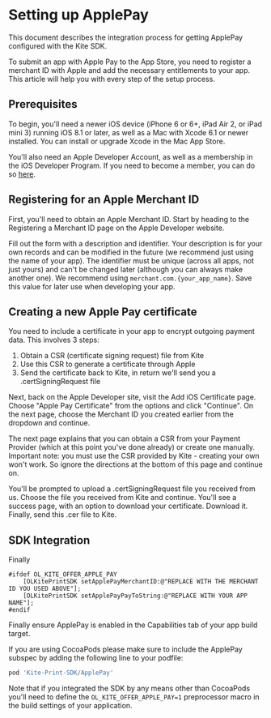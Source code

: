 Setting up ApplePay
==============

This document describes the integration process for getting ApplePay configured with the Kite SDK.

To submit an app with Apple Pay to the App Store, you need to register a merchant ID with Apple and add the necessary entitlements to your app. This article will help you with every step of the setup process.

Prerequisites
--------

To begin, you'll need a newer iOS device (iPhone 6 or 6+, iPad Air 2, or iPad mini 3) running iOS 8.1 or later, as well as a Mac with Xcode 6.1 or newer installed. You can install or upgrade Xcode in the Mac App Store.

You'll also need an Apple Developer Account, as well as a membership in the iOS Developer Program. If you need to become a member, you can do so [here](httpx://developer.apple.com).

Registering for an Apple Merchant ID
--------

First, you'll need to obtain an Apple Merchant ID. Start by heading to the Registering a Merchant ID page on the Apple Developer website.

Fill out the form with a description and identifier. Your description is for your own records and can be modified in the future (we recommend just using the name of your app). The identifier must be unique (across all apps, not just yours) and can't be changed later (although you can always make another one). We recommend using `merchant.com.{your_app_name}`. Save this value for later use when developing your app.

Creating a new Apple Pay certificate
--------

You need to include a certificate in your app to encrypt outgoing payment data. This involves 3 steps:

1. Obtain a CSR (certificate signing request) file from Kite
2. Use this CSR to generate a certificate through Apple
3. Send the certificate back to Kite, in return we'll send you a .certSigningRequest file

Next, back on the Apple Developer site, visit the Add iOS Certificate page. Choose "Apple Pay Certificate" from the options and click "Continue". On the next page, choose the Merchant ID you created earlier from the dropdown and continue.

The next page explains that you can obtain a CSR from your Payment Provider (which at this point you've done already) or create one manually. Important note: you must use the CSR provided by Kite - creating your own won't work. So ignore the directions at the bottom of this page and continue on.

You'll be prompted to upload a .certSigningRequest file you received from us. Choose the file you received from Kite and continue. You'll see a success page, with an option to download your certificate. Download it. Finally, send this .cer file to Kite.


SDK Integration
--------

Finally

```obj-c
#ifdef OL_KITE_OFFER_APPLE_PAY
    [OLKitePrintSDK setApplePayMerchantID:@"REPLACE WITH THE MERCHANT ID YOU USED ABOVE"];
    [OLKitePrintSDK setApplePayPayToString:@"REPLACE WITH YOUR APP NAME"];
#endif
```

Finally ensure ApplePay is enabled in the Capabilities tab of your app build target.

If you are using CocoaPods please make sure to include the ApplePay subspec by adding the following line to your podfile:

```ruby
pod 'Kite-Print-SDK/ApplePay'
```

Note that if you integrated the SDK by any means other than CocoaPods you'll need to define the `OL_KITE_OFFER_APPLE_PAY=1` preprocessor macro in the build settings of your application.
